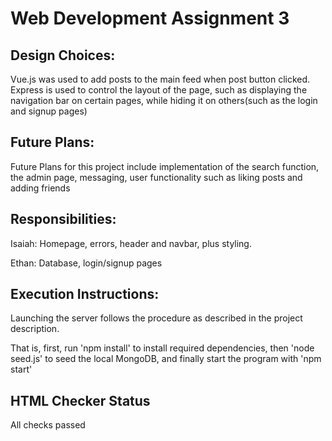 # Web Development Assignment 3

## Design Choices:
Vue.js was used to add posts to the main feed when post button clicked. Express is used to control the layout of the page, such as displaying the navigation bar on certain pages, while hiding it on others(such as the login and signup pages)


## Future Plans:
Future Plans for this project include implementation of the search function, the admin page, messaging, user functionality such as liking posts and adding friends


## Responsibilities:
Isaiah: Homepage, errors, header and navbar, plus styling.


Ethan: Database, login/signup pages
## Execution Instructions:

Launching the server follows the procedure as described in the project description.

That is, first, run 'npm install' to install required dependencies, then 'node seed.js' to seed the local MongoDB, and finally start the program with 'npm start'

## HTML Checker Status

All checks passed